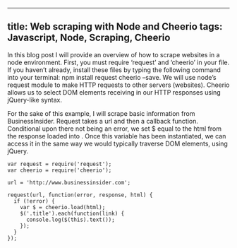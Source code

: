 
---
title: Web scraping with Node and Cheerio
tags: Javascript, Node, Scraping, Cheerio
---

In this blog post I will provide an overview of how to scrape websites in a node environment.  First, you must require ‘request’ and ‘cheerio’ in your file.  If you haven’t already, install these files by typing the following command into your terminal: npm install request cheerio –save.  We will use node’s request module to make HTTP requests to other servers (websites).  Cheerio allows us to select DOM elements receiving in our HTTP responses using jQuery-like syntax.

For the sake of this example, I will scrape basic information from BusinessInsider.  Request takes a url and then a callback function.  Conditional upon there not being an error, we set $ equal to the html from the response loaded into .  Once this variable has been instantiated, we can access it in the same way we would typically traverse DOM elements, using jQuery.


```
var request = require('request');
var cheerio = require('cheerio');

url = 'http://www.businessinsider.com';

request(url, function(error, response, html) {
  if (!error) {
    var $ = cheerio.load(html);
    $('.title').each(function(link) {
      console.log($(this).text());
    });
  }
});
```
